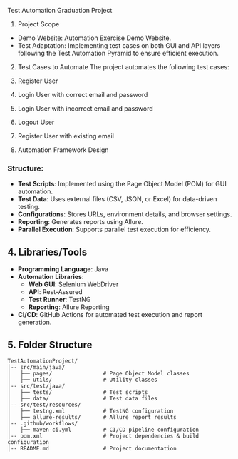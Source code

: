  Test Automation Graduation Project

 1. Project Scope
- Demo Website: Automation Exercise Demo Website.
- Test Adaptation: Implementing test cases on both GUI and API layers following the Test Automation Pyramid to ensure efficient execution.

 2. Test Cases to Automate
The project automates the following test cases:
1. Register User
2. Login User with correct email and password
3. Login User with incorrect email and password
4. Logout User
5. Register User with existing email

 3. Automation Framework Design
### **Structure:**
- **Test Scripts**: Implemented using the Page Object Model (POM) for GUI automation.
- **Test Data**: Uses external files (CSV, JSON, or Excel) for data-driven testing.
- **Configurations**: Stores URLs, environment details, and browser settings.
- **Reporting**: Generates reports using Allure.
- **Parallel Execution**: Supports parallel test execution for efficiency.

## 4. Libraries/Tools
- **Programming Language**: Java
- **Automation Libraries**:
    - **Web GUI**: Selenium WebDriver
    - **API**: Rest-Assured
    - **Test Runner**: TestNG
    - **Reporting**: Allure Reporting
- **CI/CD**: GitHub Actions for automated test execution and report generation.

## 5. Folder Structure
```
TestAutomationProject/
│-- src/main/java/
│   ├── pages/                # Page Object Model classes
│   ├── utils/                # Utility classes
│-- src/test/java/
│   ├── tests/                # Test scripts
│   ├── data/                 # Test data files
│-- src/test/resources/
│   ├── testng.xml            # TestNG configuration
│   ├── allure-results/       # Allure report results
│-- .github/workflows/
│   ├── maven-ci.yml          # CI/CD pipeline configuration
│-- pom.xml                   # Project dependencies & build configuration
│-- README.md                 # Project documentation
```


